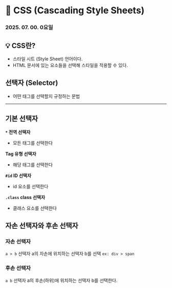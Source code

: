 # 📌 CSS (Cascading Style Sheets)
### 2025. 07. 00. 0요일

## 💡 CSS란?
- 스타일 시트 (Style Sheet) 언어이다.
- HTML 문서에 있는 요소들을 선택해 스타일을 적용할 수 있다.

## 선택자 (Selector)
- 어떤 태그를 선택할지 규정하는 문법

***

## 기본 선택자

__`*` 전역 선택자__
- 모든 태그를 선택한다

__Tag 유형 선택자__
- 해당 태그를 선택한다

__`#id` ID 선택자__
- id 요소를 선택한다

__`.class` class 선택자__
- 클래스 요소를 선택한다

## 자손 선택자와 후손 선택자

### 자손 선택자
`a > b` 선택자 a의 자손에 위치하는 선택자 b를 선택
`ex: div > span`

### 후손 선택자
`a b` 선택자 a의 후손(하위)에 위치하는 선택자 b를 선택한다.

